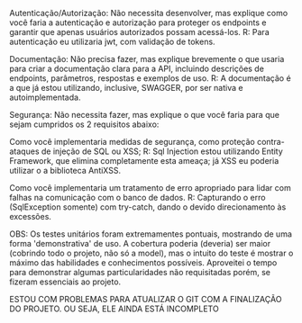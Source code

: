 Autenticação/Autorização: Não necessita desenvolver, mas explique como você faria a autenticação
e autorização para proteger os endpoints e garantir que apenas usuários autorizados possam acessá-los.
R: Para autenticação eu utilizaria jwt, com validação de tokens.

Documentação: Não precisa fazer, mas explique brevemente o que usaria para criar a documentação
clara para a API, incluindo descrições de endpoints, parâmetros, respostas e exemplos de uso.
R: A documentação é a que já estou utilizando, inclusive, SWAGGER, por ser nativa e autoimplementada.

Segurança: Não necessita fazer, mas explique o que você faria para que sejam cumpridos os 2
requisitos abaixo:

Como você implementaria medidas de segurança, como proteção contra-ataques de injeção de
SQL ou XSS;
R: Sql Injection estou utilizando Entity Framework, que elimina completamente esta ameaça; já XSS
eu poderia utilizar o a biblioteca AntiXSS.

Como você implementaria um tratamento de erro apropriado para lidar com falhas na
comunicação com o banco de dados.
R: Capturando o erro (SqlException somente) com try-catch, dando o devido direcionamento às excessões.

OBS: Os testes unitários foram extremamentes pontuais, mostrando de uma forma 'demonstrativa' de uso. A 
cobertura poderia (deveria) ser maior (cobrindo todo o projeto, não só a model), mas o intuito do teste é mostrar o máximo das habilidades e 
conhecimentos possíveis. Aproveitei o tempo para demonstrar algumas particularidades não requisitadas 
porém, se fizeram essenciais ao projeto.


ESTOU COM PROBLEMAS PARA ATUALIZAR O GIT COM A FINALIZAÇÃO DO PROJETO. OU SEJA, ELE AINDA ESTÁ INCOMPLETO
